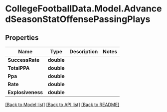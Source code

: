 # CollegeFootballData.Model.AdvancedSeasonStatOffensePassingPlays

## Properties

Name | Type | Description | Notes
------------ | ------------- | ------------- | -------------
**SuccessRate** | **double** |  | 
**TotalPPA** | **double** |  | 
**Ppa** | **double** |  | 
**Rate** | **double** |  | 
**Explosiveness** | **double** |  | 

[[Back to Model list]](../../README.md#documentation-for-models) [[Back to API list]](../../README.md#documentation-for-api-endpoints) [[Back to README]](../../README.md)

